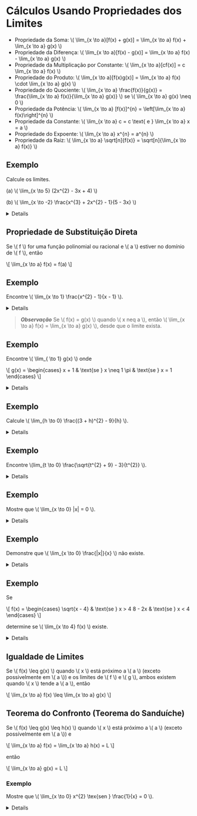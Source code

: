 # Cálculos Usando Propriedades dos Limites

- Propriedade da Soma: \\( \lim_{x \to a}[f(x) + g(x)] = \lim_{x \to a} f(x) + \lim_{x \to a} g(x) \\)
- Propriedade da Diferença: \\( \lim_{x \to a}[f(x) - g(x)] = \lim_{x \to a} f(x) - \lim_{x \to a} g(x) \\)
- Propriedade da Multiplicação por Constante: \\( \lim_{x \to a}[cf(x)] = c \lim_{x \to a} f(x) \\)
- Propriedade do Produto: \\( \lim_{x \to a}[f(x)g(x)] = \lim_{x \to a} f(x) \cdot \lim_{x \to a} g(x) \\)
- Propriedade do Quociente: \\( \lim_{x \to a} \frac{f(x)}{g(x)} = \frac{\lim_{x \to a} f(x)}{\lim_{x \to a} g(x)} \\) se \\( \lim_{x \to a} g(x) \neq 0 \\)
- Propriedade da Potência: \\( \lim_{x \to a} [f(x)]^{n} = \left[\lim_{x \to a} f(x)\right]^{n} \\)
- Propriedade da Constante: \\( \lim_{x \to a} c = c \text{ e } \lim_{x \to a} x = a \\)
- Propriedade do Expoente: \\( \lim_{x \to a} x^{n} = a^{n} \\)
- Propriedade da Raiz: \\( \lim_{x \to a} \sqrt[n]{f(x)} = \sqrt[n]{\lim_{x \to a} f(x)} \\)

## Exemplo

Calcule os limites.

(a) \\( \lim_{x \to 5} (2x^{2} - 3x + 4) \\)

(b) \\( \lim_{x \to -2} \frac{x^{3} + 2x^{2} - 1}{5 - 3x} \\)

<details>

(a)

\\[
\lim_{x \to 5} (2x^{2} - 3x + 4) = \lim_{x \to 5} (2x^{2}) - \lim_{x \to 5} (3x) + \lim_{x \to 5} 4
= 2 \lim_{x \to 5} x^{2} = 3 \lim_{x \to 5} x + \lim_{x \to 5} 4
= 2(5^{2}) - 3(5) + 4
= 39
\\]

(b)

\\[
\lim_{x \to -2} \frac{x^{3} + 2x^{2} - 1}{5 - 3x} = \frac{\lim_{x \to -2} (x^{3} + 2x^{2} - 1)}{\lim_{x \to -2} (5 - 3x)}
= \frac{\lim_{x \to -2} x^{3} + 2 \lim_{x \to -2} x^{2} - \lim_{x \to -2} 1}{\lim_{x \to -2} 5 - 3 \lim_{x \to -2} x}
= \frac{(-2)^{3} + 2(-2)^{2} - 1}{5 - 3(-2)}
= -\frac{1}{11}
\\]

</details>

## Propriedade de Substituição Direta

Se \\( f \\) for uma função polinomial ou racional e \\( a \\) estiver no domínio de \\( f \\), então

\\[
\lim_{x \to a} f(x) = f(a)
\\]

## Exemplo

Encontre \\( \lim_{x \to 1} \frac{x^{2} - 1}{x - 1} \\).

<details>

Não podemos encontrar o limite fazendo \\( x = 1 \\), então temos que encontrar outro jeito.

Podemos fatorar o numerador como uma diferença de quadrados para eliminar o denominador:

\\[
\frac{x^{2} - 1}{x - 1} = \frac{(x - 1)(x + 1)}{x - 1}
\\]

Isso é possível pois, quando \\( x \\) tende a 1, temos que \\( x \neq 1 \\) e, assim, \\( x - 1 \neq 0 \\).

\\[
= \lim_{x \to 1} (x + 1)
= 1 + 1 = 2
\\]

</details>

> ***Observação***
> Se \\( f(x) = g(x) \\) quando \\( x neq a \\), então \\( \lim_{x \to a} f(x) = \lim_{x \to a} g(x) \\), desde que o limite exista.

## Exemplo

Encontre \\( \lim_{ \to 1} g(x) \\) onde

\\[
g(x) =
\begin{cases}
x + 1 & \text{se } x \neq 1
\pi & \text{se } x = 1
\end{cases}
\\]

<details>

Aqui \\( g \\) está definida em \\( x = 1 \\), e \\( g(1) = \pi \\), mas o valor de um limite não depende do valor da função em 1. Como \\( g(x) = x + 1 \\) para x \neq 1, temos

\\[
\lim_{x \to 1} g(x) = \lim_{x \to 1} (x + 1) = 2
\\]

</details>

## Exemplo

Calcule \\( \lim_{h \to 0} \frac{(3 + h)^{2} - 9}{h} \\).

<details>

Não podemos simplesmente fazer \\( h = \\), então temos que usar um pouco de álgebra.

Expandindo o [produto notável](../../matematica-basica/produtos-notaveis.md) do numerador, obtemos

\\[
\frac{(9 + 6h + h^{2}) - 9}{h}
\\]

Que pode ser novamente simplificado

\\[
\frac{6h + h^{2}}{h} = \frac{h(6 + h)}{h} = 6 + h
\\]

Com isso, agora podemos fazer \\( h = 0 \\)

\\[
\\( \lim_{h \to 0} \frac{(3 + h)^{2} - 9}{h} \\) = \lim_{h \to 0} (6 + h) = 6
\\]

</details>

## Exemplo

Encontre \\(lim_{t \to 0} \frac{\sqrt{t^{2} + 9} - 3}{t^{2}} \\).

<details>

\\[
\lim_{t \to 0} \frac{\sqrt{t^{2} + 9} - 3}{t^{2}} = \lim_{t \to 0} \frac{\sqrt{t^{2} + 9} - 3}{t^{2}} \cdot \frac{\sqrt{x^{2} + 9} + 3}{\sqrt{x^{2} + 9} + 3}
= \lim_{t \to 0} \frac{(t^{2} + 9) - 9}{t^{2}(\sqrt{t^{2} + 9} + 3)}
= \lim_{t \to 0} \frac{t^{2}}{t^{2}(\sqrt{t^{2} + 9} + 3)}
= \lim_{t \to 0} \frac{1}{\sqrt{t^{2} + 9} + 3}
= \lim_{t \to 0} \frac{1}{\sqrt{\lim_{t \to 0} (t^{2} + 9)} + 3}
= \frac{1}{3 + 3} = \frac{1}{6}
\\]

</details>

## Exemplo

Mostre que \\( \lim_{x \to 0} |x| = 0 \\).

<details>

\\[
|x| =
\begin{cases}
x & \text{se } \geq 0
-x & \text{se } < 0
\end{cases}
\\]

Uma vez que \\( |x| = x \\) para \\( x > 0 \\), temos

\\[
\lim_{x \to 0^{+}} |x| = \lim_{x \to 0^{+}} = 0
\\]

Para \\( x < 0 \\), temos \\( |x| = -x \\) e, assim,

\\[
\lim_{x \to 0^{-}} |x| = \lim_{x \to 0^{-}} (-x) = 0
\\]

Pela conclusão de limites laterais, temos que

\\[
\lim_{x \to 0} |x| = 0
\\]

</details>

## Exemplo

Demonstre que \\( \lim_{x \to 0} \frac{|x|}{x} \\) não existe.

<details>

Fazendo pela esquerda

\\[
\lim_{x \to 0^{-}} \frac{|x|}{x} = \lim_{x \to 0^{-}} \frac{-x}{x} = \lim_{x \to 0^{-}} -1 = -1
\\]

Agora pela direita

\\[
\lim_{x \to 0^{+}} \frac{|x|}{x} = \lim_{x \to 0^{+}} \frac{x}{x} = \lim_{x \to 0^{+}} 1 = 1
\\]

Como \\( -1 \neq 1 \\), o limite não existe.

</details>

## Exemplo

Se

\\[
f(x) =
\begin{cases}
\sqrt{x - 4} & \text{se } x > 4
8 - 2x & \text{se } x < 4
\end{cases}
\\]

determine se \\( \lim_{x \to 4} f(x) \\) existe.

<details>

Fazendo pela esquerda

\\[
\lim_{x \to 4^{-}} f(x) = \lim_{x \to 4^{-}} (8 - 2x) = 8 - 2 \cdot 4 = 0
\\]

Fazendo pela direita

\\[
\lim_{x to 4^{+}} f(x) = \lim_{x \to 4^{+}} \sqrt{x - 4} = \sqrt{4 - 4} = 0
\\]

Como \\( 0 = 0 \\), o limite existe.

</details>

## Igualdade de Limites

Se \\( f(x) \leq g(x) \\) quando \\( x \\) está próximo a \\( a \\) (exceto possivelmente em \\( a \\)) e os limites de \\( f \\) e \\( g \\), ambos existem quando \\( x \\) tende a \\( a \\), então

\\[
\lim_{x \to a} f(x) \leq \lim_{x \to a} g(x)
\\]

## Teorema do Confronto (Teorema do Sanduíche)

Se \\( f(x) \leq g(x) \leq h(x) \\) quando \\( x \\) está próximo a \\( a \\) (exceto possívelmente em \\( a \\)) e

\\[
\lim_{x \to a} f(x) = \lim_{x \to a} h(x) = L
\\]

então

\\[
\lim_{x \to a} g(x) = L
\\]

### Exemplo

Mostre que \\( \lim_{x \to 0} x^{2} \tex{sen } \frac{1}{x} = 0 \\).

<details>

Como os valores de \\( \text{sen} \\) estão sempre -1 e 1, podemos escrever

\\[
-1 \leq \text{sen } \frac{1}{x} \leq 1
\\]

Como qualquer inequação permanece verdadeira quando multiplicada por um número positivo, pdemos multiplicar essa inequação por \\( x^{2} \\) (visto que \\( x^{2} \geq 0 \forall x \\))

\\[
-x^{2} \leq x^{2} \text{sen } \frac{1}{x} \leq x^{2}
\\]

Sabemos que

\\[
\lim_{x \to 0} x^{2} = 0 \text{ e } \lim_{x \to 0} (-x^{2}) = 0
\\]

Usando o Teorema do Confronto, então temos que

\\[
\\( \lim_{x \to 0} x^{2} \tex{sen } \frac{1}{x} = 0 \\)
\\]

</details>
